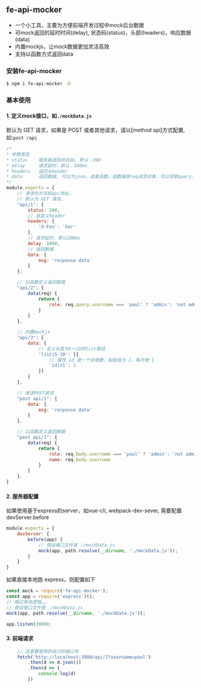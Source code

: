 ## fe-api-mocker
* 一个小工具，主要为方便前端开发过程中mock后台数据
* 可mock返回的延时时间(delay), 状态码(status)，头部(headers)，响应数据(data)
* 内置mockjs，让mock数据更加灵活高效
* 支持以函数方式返回data

### 安装fe-api-mocker
```bash
$ npm i fe-api-mocker -D
```

### 基本使用

#### 1. 定义mock接口，如`./mockData.js`

默认为 GET 请求，如果是 POST 或者其他请求，请以[method api]方式配置, 如:`post /api`

```javascript
/*
* 参数类型
* status    服务器返回状态码, 默认：200
* delay     请求延时，默认：100ms
* headers   返回头header
* data      返回数据, 可以为json，或者函数，函数接收req请求对象，可以获取query，body，或者params
*/
module.exports = {
	// 请求的方法和api地址。
	// 默认为 GET 请求。
	"api/1": {
		status: 200,
		// 自定义header
		headers: {
			'X-Foo': 'bar'
		},
		// 请求延时，默认100ms
		delay: 1000,
		// 返回数据
		data: {
			msg: 'response data'
		}
	},

	// 以函数定义返回数据
	"api/2": {
		data(req) {
			return {
				role: req.query.username === 'paul' ? 'admin': 'not admin'
			}
		}
	},

	// 内置mockjs
	"api/3": {
		data: {
			// 定义长度为5～10的list数组
			'list|5-10': [{
				// 属性 id 是一个自增数，起始值为 1，每次增 1
				'id|+1': 1
			}]
		}
	},

	// 发送POST请求
	"post api/1": {
		data: {
			msg: 'response data'
		}
	},

	// 以函数定义返回数据
	"post api/2": {
		data(req) {
			return {
				role: req.body.username === 'paul' ? 'admin': 'not admin',
				name: req.body.username
			}
		}
	},
}
```

#### 2. 服务器配置

如果使用基于express的server，如vue-cli, webpack-dev-sever, 需要配置devServer.before

```javascript
module.exports = {
	devServer: {
		before(app) {
			// 假设接口文件是 ./mockData.js
			mock(app, path.resolve(__dirname, './mockData.js'));
		}
	}
}
```

如果直接本地跑 express，则配置如下

```javascript
const mock = require('fe-api-mocker');
const app = require('express')();
// 略过其他逻辑……
// 假设接口文件是 ./mockData.js
mock(app, path.resolve(__dirname, './mockData.js'));

app.listen(3000);
```

#### 3. 前端请求

```javascript
	// 这里要使用你自己的端口号
	fetch('http://localhost:3000/api/2?username=paul')
		.then(d => d.json())
		.then(d => {
			console.log(d)
		})
```
